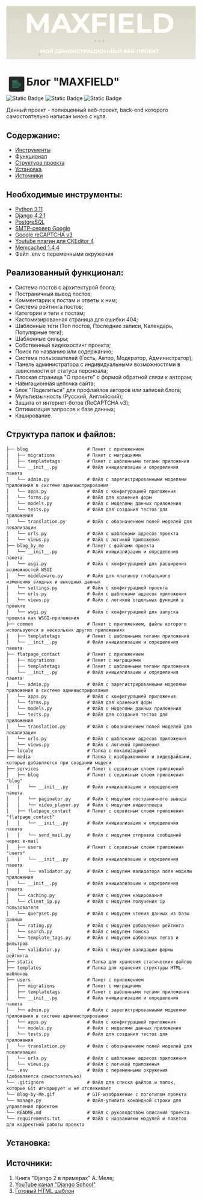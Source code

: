 ![gif-logo](https://github.com/MetaMaxfield/blog_by_me/raw/master/Blog-by-Me.gif)

<h1>
    <img align="left" src='https://github.com/MetaMaxfield/blog_by_me/raw/master/static/img/site_logo.png?raw=true' width="53.5" height="48.72" alt="logo">
    Блог "MAXFIELD"
</h1>

![Static Badge](https://img.shields.io/badge/Python-3.11-blue?logo=python&labelColor=black)
![Static Badge](https://img.shields.io/badge/Django-4.2-lightgrey?logo=Django&labelColor=darkgreen)
![Static Badge](https://img.shields.io/badge/PostgreSQL-blue?logo=postgresql&logoColor=white)


Данный проект - полноценный веб-проект, back-end которого самостоятельно написан мною с нуля.

## Содержание:

- [Инструменты](#необходимые-инструменты-)
- [Функционал](#реализованный-функционал-)
- [Структура проекта](#структура-папок-и-файлов-)
- [Установка](#установка-)
- [Источники](#источники-)

## Необходимые инструменты:

- [Python 3.11](https://www.python.org/downloads/release/python-3110/)
- [Django 4.2.1](https://pypi.org/project/Django/4.2.1/)
- [PostgreSQL](https://www.postgresql.org/download/)
- [SMTP-сервер Google](https://myaccount.google.com/apppasswords)
- [Google reCAPTCHA v3](https://www.google.com/recaptcha/admin/create?hl=ru)
- [Youtube плагин для CKEditor 4](https://ckeditor.com/cke4/addon/youtube)
- [Memcached 1.4.4](https://memcached.org/downloads)
- Файл .env с переменными окружения

## Реализованный функционал:

- Система постов с архитектурой блога;
- Постраничный вывод постов;
- Комментарии к постам и ответы к ним;
- Система рейтинга постов;
- Категории и теги к постам;
- Кастомизированная страница для ошибки 404;
- Шаблонные теги (Топ постов, Последние записи, Календарь, Популярные теги);
- Шаблонные фильры;
- Собственный видеохостинг проекта;
- Поиск по названию или содержанию;
- Система пользователей (Гость, Автор, Модератор, Администратор);
- Панель администратора с индивидуальными возможностями в зависимости от статуса персноала;
- Плоская страница "О проекте" с формой обратной связи к авторам;
- Навигационная цепочка сайта;
- Блок "Поделиться" для профлайлов авторов или записей блога;
- Мультиязычность (Русский, Английский);
- Защита от интернет-ботов (ReCAPTCHA v3);
- Оптимизация запросов к базе данных;
- Кэширование.

## Структура папок и файлов:
```
├── blog                      # Пакет с приложением
│   ├── migrations            # Пакет с миграциями
│   ├── templatetags          # Пакет с шаблонными тегами приложения
│   └── __init__.py           # Файл инициализации и определения пакета
│   └── admin.py              # Файл с зарегистрированными моделями приложения в системе администрирования
│   └── apps.py               # Файл с конфигурацией приложения
│   └── forms.py              # Файл для хранения форм
│   └── models.py             # Файл с моделями данных приложения
│   └── tests.py              # Файл для создания тестов для приложения
│   └── translation.py        # Файл с обозначением полей моделей для локализации
│   └── urls.py               # Файл с шаблонами адресов проекта
│   └── views.py              # Файл с логикой приложения
├── blog_by_me                # Пакет с файлами проекта
│   └── __init__.py           # Файл инициализации и определения пакета
│   └── asgi.py               # Файл с конфигурацией для расширения возможностей WSGI
│   └── middleware.py         # Файл для плагинов глобального изменения входных и выходных данных
│   └── settings.py           # Файл с конфигурацией проекта
│   └── urls.py               # Файл с шаблонами адресов приложения 
│   └── views.py              # Файл с логикой отдельных функций в проекте
│   └── wsgi.py               # Файл с конфигурацией для запуска проекта как WSGI-приложения
├── common                    # Пакет с приложением, файлы которого используются в нескольких других приложениях
│   ├── templatetags          # Пакет с шаблонными тегами приложения
│   └── __init__.py           # Файл инициализации и определения пакета
├── flatpage_contact          # Пакет с приложением
│   ├── migrations            # Пакет с миграциями
│   ├── templatetags          # Пакет с шаблонными тегами приложения
│   └── __init__.py           # Файл инициализации и определения пакета
│   └── admin.py              # Файл с зарегистрированными моделями приложения в системе администрирования
│   └── apps.py               # Файл с конфигурацией приложения
│   └── forms.py              # Файл для хранения форм
│   └── models.py             # Файл с моделями данных приложения
│   └── tests.py              # Файл для создания тестов для приложения
│   └── translation.py        # Файл с обозначением полей моделей для локализации
│   └── urls.py               # Файл с шаблонами адресов приложения
│   └── views.py              # Файл с логикой приложения
├── locale                    # Папка с локализацией
├── media                     # Папка с изображениями и видеофайлами, которые добавляются при создании модели
├── services                  # Пакет с сервисным слоем приложений
│   ├── blog                  # Пакет с сервисным слоем приложения "blog"
│   │   └── __init__.py       # Файл инициализации и определения пакета
│   │   └── paginator.py      # Файл с модулем постраничного вывода
│   │   └── video_player.py   # Файл с модулем видеоплеера
│   ├── flatpage_contact      # Пакет с сервисным слоем приложения "flatpage_contact"
│   │   └── __init__.py       # Файл инициализации и определения пакета
│   │   └── send_mail.py      # Файл с модулем отправки сообщений через e-mail
│   ├── users                 # Пакет с сервисным слоем приложения "users"
│   │   └── __init__.py       # Файл инициализации и определения пакета
│   │   └── validator.py      # Файл с модулем валидатора поля модели приложения
│   └── __init__.py           # Файл инициализации и определения пакета
│   └── caching.py            # Файл с модулем кэширования
│   └── client_ip.py          # Файл с модулем получения ip пользователя
│   └── queryset.py           # Файл с модулем чтения данных из базы данных
│   └── rating.py             # Файл с модулем добавления рейтинга
│   └── search.py             # Файл с модулем поиска
│   └── template_tags.py      # Файл с модулем шаблонных тегов и фильтров
│   └── validator.py          # Файл с модулем валидации формы рейтинга
├── static                    # Папка для хранения статических файлов
├── templates                 # Папка для хранения структуры HTML-шаблонов
├── users                     # Пакет с приложением
│   ├── migrations            # Пакет с миграциями
│   ├── templatetags          # Пакет с шаблонными тегами приложения
│   └── __init__.py           # Файл инициализации и определения пакета
│   └── admin.py              # Файл с зарегистрированными моделями приложения в системе администрирования
│   └── apps.py               # Файл с конфигурацией приложения
│   └── models.py             # Файл с моделями данных приложения
│   └── tests.py              # Файл для создания тестов для приложения
│   └── translation.py        # Файл с обозначением полей моделей для локализации
│   └── urls.py               # Файл с шаблонами адресов приложения 
│   └── views.py              # Файл с логикой приложения
└── .env                      # Файл с переменными окружения (добавляется самостоятельно)
└── .gitignore                # Файл для списка файлов и папок, которые Git игнорирует и не отслеживает
└── Blog-by-Me.gif            # GIF-изображение с логотипом проекта
└── manage.py                 # Файл-утилита командной строки для управления проектом
└── README.md                 # Файл с руководством описания проекта
└── requirements.txt          # Файл с названиями модулей и пакетов для корректной работы проекта
```

## Установка:

## Источники:
1. Книга "Django 2 в примерах" А. Меле;
2. [YouTube канал "Django School"](https://www.youtube.com/@DjangoSchool)
3. [Готовый HTML шаблон](http://html-template.ru/blogi/item/289-modnyj-i-sovremennyj-blog)